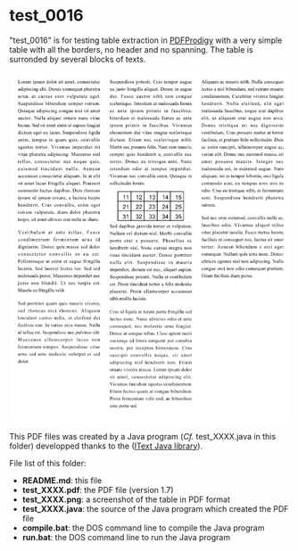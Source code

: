 test_0016
=========

"test_0016" is for testing table extraction in [PDFProdigy](http://www.pdfprodigy.com) with a very simple table with all the borders, no header and no spanning. The table is surronded by several blocks of texts.

![test_0016 screenshot](test_0016.png)

This PDF files was created by a Java program (_Cf._ test_XXXX.java in this folder) developped thanks to the ([IText Java library](http://itextpdf.com/)).

File list of this folder:

   - **README.md**: this file
   - **test_XXXX.pdf**: the PDF file (version 1.7)
   - **test_XXXX.png**: a screenshot of the table in PDF format
   - **test_XXXX.java**: the source of the Java program which created the PDF file
   - **compile.bat**: the DOS command line to compile the Java program
   - **run.bat**: the DOS command line to run the Java program

